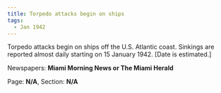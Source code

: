 ```yaml
---  
title: Torpedo attacks begin on ships  
tags:  
  - Jan 1942  
---  
```

  
Torpedo attacks begin on ships off the U.S. Atlantic coast. Sinkings are reported almost daily starting on 15 January 1942. [Date is estimated.]  
  
Newspapers: **Miami Morning News or The Miami Herald**  
  
Page: **N/A**, Section: **N/A** 
